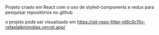 Projeto criado em React com o uso de styled-components e redux para pesquisar repositórios no github

o projeto pode ser visualizado em https://git-repo-filter-nt6c9c15v-rafaelalkmimdias.vercel.app/
